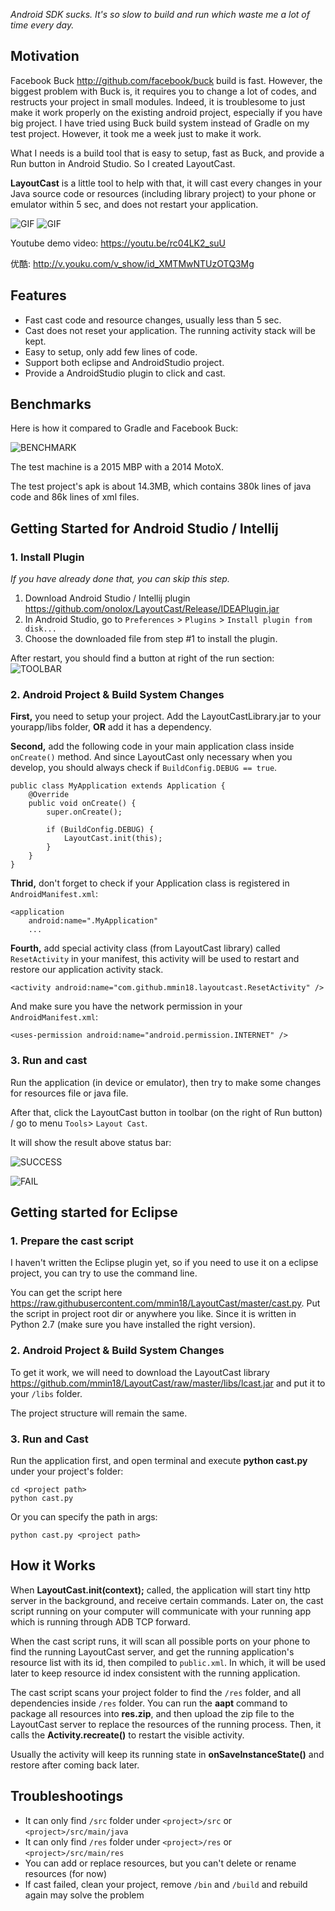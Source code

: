 *Android SDK sucks. It's so slow to build and run which waste me a lot of time every day.*

## Motivation

Facebook Buck <http://github.com/facebook/buck> build is fast. However, the biggest problem with Buck is, it requires you to change a lot of codes, and restructs your project in small modules. Indeed, it is troublesome to just make it work properly on the existing android project, especially if you have big project. I have tried using Buck build system instead of Gradle on my test project. However, it took me a week just to make it work.

What I needs is a build tool that is easy to setup, fast as Buck, and provide a Run button in Android Studio. So I created LayoutCast.

**LayoutCast** is a little tool to help with that, it will cast every changes in your Java source code or resources (including library project) to your phone or emulator within 5 sec, and does not restart your application.


![GIF](images/cast_res.gif)
![GIF](images/cast_code.gif)

Youtube demo video: <https://youtu.be/rc04LK2_suU>

优酷: <http://v.youku.com/v_show/id_XMTMwNTUzOTQ3Mg>

## Features

- Fast cast code and resource changes, usually less than 5 sec.
- Cast does not reset your application. The running activity stack will be kept.
- Easy to setup, only add few lines of code.
- Support both eclipse and AndroidStudio project.
- Provide a AndroidStudio plugin to click and cast.

## Benchmarks

Here is how it compared to Gradle and Facebook Buck:

![BENCHMARK](images/benchmark1.png)

The test machine is a 2015 MBP with a 2014 MotoX.

The test project's apk is about 14.3MB, which contains 380k lines of java code and 86k lines of xml files.

## Getting Started for Android Studio / Intellij

### 1. Install Plugin

*If you have already done that, you can skip this step.*

1. Download Android Studio / Intellij plugin <https://github.com/onolox/LayoutCast/Release/IDEAPlugin.jar>
2. In Android Studio, go to `Preferences` > `Plugins` > `Install plugin from disk...`
3. Choose the downloaded file from step #1 to install the plugin.

After restart, you should find a button at right of the run section: ![TOOLBAR](images/sc_toolbar.png)

### 2. Android Project & Build System Changes

**First,** you need to setup your project. Add the LayoutCastLibrary.jar to your yourapp/libs folder, **OR** add it has a dependency.


**Second,** add the following code in your main application class inside `onCreate()` method. And since LayoutCast only necessary when you develop, you should always check if `BuildConfig.DEBUG == true`.

	public class MyApplication extends Application {
		@Override
		public void onCreate() {
			super.onCreate();

			if (BuildConfig.DEBUG) {
				LayoutCast.init(this);
			}
		}
	}

**Thrid,** don't forget to check if your Application class is registered in `AndroidManifest.xml`:

    <application
        android:name=".MyApplication"
		...

**Fourth,** add special activity class (from LayoutCast library) called `ResetActivity` in your manifest, this activity will be used to restart and restore our application activity stack.

	<activity android:name="com.github.mmin18.layoutcast.ResetActivity" />

And make sure you have the network permission in your `AndroidManifest.xml`:

    <uses-permission android:name="android.permission.INTERNET" />

### 3. Run and cast

Run the application (in device or emulator), then try to make some changes for resources file or java file.

After that, click the LayoutCast button in toolbar (on the right of Run button) / go to menu `Tools`> `Layout Cast`.

It will show the result above status bar:

![SUCCESS](images/sc_success.png)

![FAIL](images/sc_fail.png)

## Getting started for Eclipse

### 1. Prepare the cast script

I haven't written the Eclipse plugin yet, so if you need to use it on a eclipse project, you can try to use the command line.

You can get the script here <https://raw.githubusercontent.com/mmin18/LayoutCast/master/cast.py>. Put the script in project root dir or anywhere you like. Since it is written in Python 2.7 (make sure you have installed the right version). 

### 2. Android Project & Build System Changes

To get it work, we will need to download the LayoutCast library <https://github.com/mmin18/LayoutCast/raw/master/libs/lcast.jar> and put it to your `/libs` folder.

The project structure will remain the same.

### 3. Run and Cast

Run the application first, and open terminal and execute **python cast.py** under your project's folder:

	cd <project path>
	python cast.py

Or you can specify the path in args:

	python cast.py <project path>

## How it Works

When **LayoutCast.init(context);** called, the application will start tiny http server in the background, and receive certain commands. Later on, the cast script running on your computer will communicate with your running app which is running through ADB TCP forward.

When the cast script runs, it will scan all possible ports on your phone to find the running LayoutCast server, and get the running application's resource list with its id, then compiled to `public.xml`. In which, it will be used later to keep resource id index consistent with the running application.

The cast script scans your project folder to find the `/res` folder, and all dependencies inside `/res` folder. You can run the **aapt** command to package all resources into **res.zip**, and then upload the zip file to the LayoutCast server to replace the resources of the running process. Then, it calls the **Activity.recreate()** to restart the visible activity.

Usually the activity will keep its running state in **onSaveInstanceState()** and restore after coming back later.

## Troubleshootings

- It can only find `/src` folder under `<project>/src` or `<project>/src/main/java`
- It can only find `/res` folder under `<project>/res` or `<project>/src/main/res`
- You can add or replace resources, but you can't delete or rename resources (for now)
- If cast failed, clean your project, remove `/bin` and `/build` and rebuild again may solve the problem
